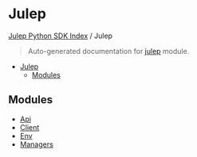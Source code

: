 # Julep

[Julep Python SDK Index](../README.md#julep-python-sdk-index) / Julep

> Auto-generated documentation for [julep](../../../../../julep/__init__.py) module.

- [Julep](#julep)
  - [Modules](#modules)

## Modules

- [Api](api/index.md)
- [Client](./client.md)
- [Env](./env.md)
- [Managers](managers/index.md)